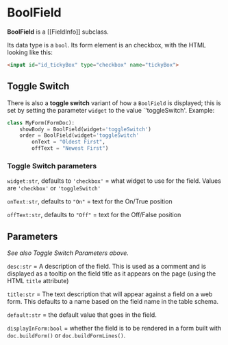 # BoolField

**BoolField** is a [[FieldInfo]] subclass.

Its data type is a `bool`. Its form element is an checkbox, with the HTML looking like this:

```html
<input id="id_tickyBox" type="checkbox" name="tickyBox">
```

## Toggle Switch

There is also a **toggle switch** variant of how a `BoolField` is displayed; this is set by setting the parameter `widget` to the value `'toggleSwitch'. Example:

```py
class MyForm(FormDoc):
    showBody = BoolField(widget='toggleSwitch')
    order = BoolField(widget='toggleSwitch'
        onText = "Oldest First",
        offText = "Newest First")
```

### Toggle Switch parameters

`widget:str`, defaults to `'checkbox'` = what widget to use for the field. Values are `'checkbox'` or `'toggleSwitch'`

`onText:str`, defaults to `"On"` = text for the On/True position

`offText:str`, defaults to `"Off"` = text for the Off/False position



## Parameters

*See also Toggle Switch Parameters above.*

`desc:str` = A description of the field. This is used as a comment and is displayed as a tooltip on the field title as it appears on the page (using the HTML `title` attribute)

`title:str` = The text description that will appear against a field on a web form. This defaults to a name based on the field name in the table schema.

`default:str` = the default value that goes in the field. 

`displayInForm:bool` = whether the field is to be rendered in a form built with `doc.buildForm()`  or `doc.buildFormLines()`.
